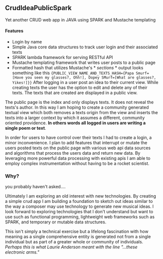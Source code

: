 ## CrudIdeaPublicSpark
Yet another CRUD web app in JAVA using SPARK and Mustache templating 
#### Features
- Login by name
- Simple Java core data structures to track user login and their associated texts
- SPARK lambda framework for serving RESTful API
- Mustache templating framework that writes user posts to a public page
- Formatted hash that utilizes Mustache's * *sections* * 
output looks something like this
```{PUBLIC_VIEW_NAME_AND_TEXTS_HASH={Papa Smurf=[Have you seen my glasses?, Ohh!], Dopey SMurf=[What are glasses?, Yikes!]}}```
After logging in a user post an idea to their current view. While creating texts the user has the option to edit and delete any of their texts. The texts that are created are displayed in a public view.

The public page is the index and only displays texts. It does not reveal the texts's author. In this way I am hoping to create a community generated textual view which both removes a texts origin from the view and inserts the texts into a larger context by which it assumes a different, community oriented providence. __In others words all logged in users are writing a single poem or text__.

In order for users to have control over their texts I had to create a login, a minor inconvenience. I plan to add features that interrupt or mutate the users posted texts on the public page with various web api data sources and algorithms that process the users data and return new data. By leveraging more powerful data processing with existing apis I am able to employ complex instrumentation without having to be a rocket scientist.

### Why? 

you probably haven't asked....

Ultimately I am exploring an old interest with new technologies. By creating a simple crud app I am building a foundation to sketch out ideas similar to the way a composer may use technology to generate new musical ideas. I look forward to exploring technologies that I don't understand but want to use such as functional programming, lightweight web frameworks such as SPARK, and temporary or mutable data structures. 

This isn't simply a technical exercise but a lifelong fascination with how meaning as a single comprehensive entity is generated not from a single individual but as part of a greater whole or community of individuals. _Perhaps this is what Laurie Anderson meant with the line "...these electronic arms."_